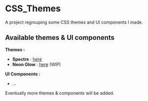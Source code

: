 # CSS_Themes

A project regrouping some CSS themes and UI components I made.

## Available themes & UI components

__Themes :__
- **Spectre** : [here](https://demarbre1u.github.io/CSS_Themes/Spectre/)
- **Neon Glow** : [here](https://demarbre1u.github.io/CSS_Themes/NeonGlow/) (WIP)

__UI Components :__
- ...

Eventually more themes & components will be added.
